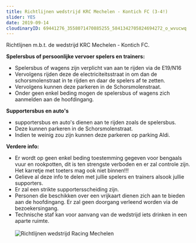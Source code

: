 ```yaml
---
title: Richtlijnen wedstrijd KRC Mechelen - Kontich FC (3-4!)
slider: YES
date: 2019-09-14
cloudinaryID: 69441276_3558071470885255_5841342705824694272_o_wvucwq
---
```

<p>Richtlijnen m.b.t. de wedstrijd KRC Mechelen - Kontich FC.</p>
<p class="mb-0"><strong>Spelersbus of persoonlijke vervoer spelers en trainers:</strong></p>
<ul>
<li>Spelersbus of wagens zijn verplicht van aan te rijden via de E19/N16</li>
<li>Vervolgens rijden deze de electriciteitsstraat in om dan de schorsmolenstraat in te rijden en daar de spelers af te zetten.</li>
<li>Vervolgens kunnen deze parkeren in de Schorsmolenstraat.</li>
<li>Onder geen enkel beding mogen de spelersbus of wagens zich aanmelden aan de hoofdingang.</li>
</ul>
 
<p class="mb-0"><strong>Supportersbus en auto's</strong></p>
<ul>
<li>supportersbus en auto's dienen aan te rijden zoals de spelersbus.</li>
<li>Deze kunnen parkeren in de Schorsmolenstraat.</li>
<li>Indien te weinig zou zijn kunnen deze parkeren op parking Aldi.</li>
</ul>
 
<p class="mb-0"><strong>Verdere info:</strong></p>
<ul>
<li>Er wordt op geen enkel beding toestemming gegeven voor bengaals vuur en rookpotten, dit is ten strengste verboden en er zal controle zijn. Het karretje met toeters mag ook niet binnen!!!</li>
<li>Gelieve al deze info te delen met jullie spelers en trainers alsook jullie supporters.</li>
<li>Er zal een strikte supportersscheiding zijn.</li>
<li>Personen die beschikken over een vrijkaart dienen zich aan te bieden aan de hoofdingang. Er zal geen doorgang verleend worden via de bezoekersingang.</li>
<li>Technische staf kan voor aanvang van de wedstrijd iets drinken in een aparte ruimte.</li>
</li>
<br/>
<div class="center">
<img src="https://res.cloudinary.com/kkontichfc/image/upload/v1568473402/aanrijroute_KRC_Mechelen_oqynyh.jpg" alt="Richtlijnen wedstrijd Racing Mechelen" />
</div>
